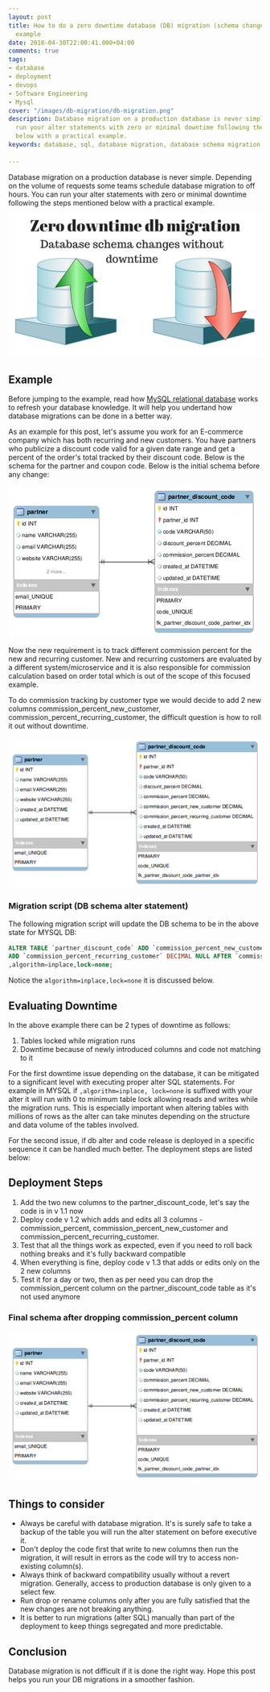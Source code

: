 ```yaml
---
layout: post
title: How to do a zero downtime database (DB) migration (schema change) with a practical
  example
date: 2018-04-30T22:00:41.000+04:00
comments: true
tags:
- database
- deployment
- devops
- Software Engineering
- Mysql
cover: "/images/db-migration/db-migration.png"
description: Database migration on a production database is never simple. You can
  run your alter statements with zero or minimal downtime following the steps mentioned
  below with a practical example.
keywords: database, sql, database migration, database schema migration

---
```

Database migration on a production database is never simple. Depending on the volume of requests some teams schedule database migration to off hours. You can run your alter statements with zero or minimal downtime following the steps mentioned below with a practical example.

<!-- more -->

<img class="center" loading="lazy" src="/images/db-migration/db-migration.png" title="How to do a zero downtime database" alt="How to do a zero downtime database">

## Example

Before jumping to the example, read how [MySQL relational database](https://milapneupane.com.np/2019/07/06/how-to-work-optimally-with-relational-databases/) works to refresh your database knowledge. It will help you undertand how database migrations can be done in a better way.

As an example for this post, let's assume you work for an E-commerce company which has both recurring and new customers. You have partners who publicize a discount code valid for a given date range and get a percent of the order's total tracked by their discount code. Below is the schema for the partner and coupon code. Below is the initial schema before any change:

<img class="center" loading="lazy" src="/images/db-migration/schema-01.png" title="Initial DB schema" alt="Initial DB Schema">

Now the new requirement is to track different commission percent for the new and recurring customer. New and recurring customers are evaluated by a different system/microservice and it is also responsible for commission calculation based on order total which is out of the scope of this focused example. 

To do commission tracking by customer type we would decide to add 2 new columns commission_percent_new_customer, commission_percent_recurring_customer, the difficult question is how to roll it out without downtime.

<img class="center" loading="lazy" src="/images/db-migration/schema-02.png" title="Updated schema with 2 new columns" alt="Updated schema with 2 new columns">

### Migration script (DB schema alter statement)

The following migration script will update the DB schema to be in the above state for MYSQL DB:

``` sql
ALTER TABLE `partner_discount_code` ADD `commission_percent_new_customer` DECIMAL NULL AFTER `commission_percent`,
ADD `commission_percent_recurring_customer` DECIMAL NULL AFTER `commission_percent_new_customer`, 
,algorithm=inplace,lock=none;
```

Notice the `algorithm=inplace,lock=none` it is discussed below.

## Evaluating Downtime

In the above example there can be 2 types of downtime as follows:

1. Tables locked while migration runs
2. Downtime because of newly introduced columns and code not matching to it

For the first downtime issue depending on the database, it can be mitigated to a significant level with executing proper alter SQL statements. For example in MYSQL if `,algorithm=inplace, lock=none` is suffixed with your alter it will run with 0 to minimum table lock allowing reads and writes while the migration runs. This is especially important when altering tables with millions of rows as the alter can take minutes depending on the structure and data volume of the tables involved.

For the second issue, if db alter and code release is deployed in a specific sequence it can be handled much better. The deployment steps are listed below:

## Deployment Steps

1. Add the two new columns to the partner_discount_code, let's say the code is in v 1.1 now
2. Deploy code v 1.2 which adds and edits all 3 columns - commission_percent, commission_percent_new_customer and commission_percent_recurring_customer.
3. Test that all the things work as expected, even if you need to roll back nothing breaks and it's fully backward compatible
4. When everything is fine, deploy code v 1.3 that adds or edits only on the 2 new columns
5. Test it for a day or two, then as per need you can drop the commission_percent column on the partner_discount_code table as it's not used anymore

### Final schema after dropping commission_percent column

<img class="center" loading="lazy" src="/images/db-migration/schema-03.png" title="Updated schema with 1 column less" alt="Updated schema with 1 column less">

## Things to consider

* Always be careful with database migration. It's is surely safe to take a backup of the table you will run the alter statement on before executive it.
* Don't deploy the code first that write to new columns then run the migration, it will result in errors as the code will try to access non-existing column(s).
* Always think of backward compatibility usually without a revert migration. Generally, access to production database is only given to a select few.
* Run drop or rename columns only after you are fully satisfied that the new changes are not breaking anything.
* It is better to run migrations (alter SQL) manually than part of the deployment to keep things segregated and more predictable.

## Conclusion

Database migration is not difficult if it is done the right way. Hope this post helps you run your DB migrations in a smoother fashion.
